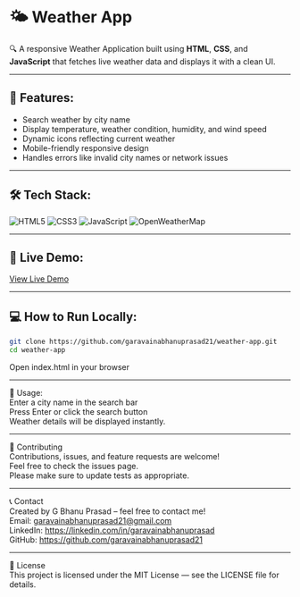 # 🌤️ Weather App

🔍 A responsive Weather Application built using **HTML**, **CSS**, and **JavaScript** that fetches live weather data and displays it with a clean UI.

---

## 🚀 Features:
- Search weather by city name  
- Display temperature, weather condition, humidity, and wind speed  
- Dynamic icons reflecting current weather  
- Mobile-friendly responsive design  
- Handles errors like invalid city names or network issues

---

## 🛠️ Tech Stack:
![HTML5](https://img.shields.io/badge/html5-%23E34F26.svg?style=for-the-badge&logo=html5&logoColor=white) 
![CSS3](https://img.shields.io/badge/css3-%231572B6.svg?style=for-the-badge&logo=css3&logoColor=white) 
![JavaScript](https://img.shields.io/badge/javascript-%23323330.svg?style=for-the-badge&logo=javascript&logoColor=%23F7DF1E) 
![OpenWeatherMap](https://img.shields.io/badge/OpenWeatherMap-00A3E0?style=for-the-badge&logo=weather&logoColor=white)

---

## 🎯 Live Demo:
[View Live Demo](https://garavainabhanuprasad21.github.io/weather-app/)  

---

## 💻 How to Run Locally:
```bash
git clone https://github.com/garavainabhanuprasad21/weather-app.git
cd weather-app
```
Open index.html in your browser

---

🔧 Usage: <br>
Enter a city name in the search bar <br>
Press Enter or click the search button <br>
Weather details will be displayed instantly. <br>

---

🤝 Contributing <br>
Contributions, issues, and feature requests are welcome! <br>
Feel free to check the issues page. <br>
Please make sure to update tests as appropriate. <br>

---

📞 Contact <br>
Created by G Bhanu Prasad – feel free to contact me! <br>
Email: garavainabhanuprasad21@gmail.com <br>
LinkedIn: https://linkedin.com/in/garavainabhanuprasad <br>
GitHub: https://github.com/garavainabhanuprasad21 <br>

---

📜 License <br>
This project is licensed under the MIT License — see the LICENSE file for details. <br>
